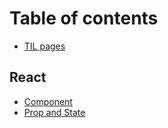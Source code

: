 # Table of contents

* [TIL pages](README.md)

## React <a id="css"></a>

* [Component](css/component.md)
* [Prop and State](css/prop-and-state.md)

